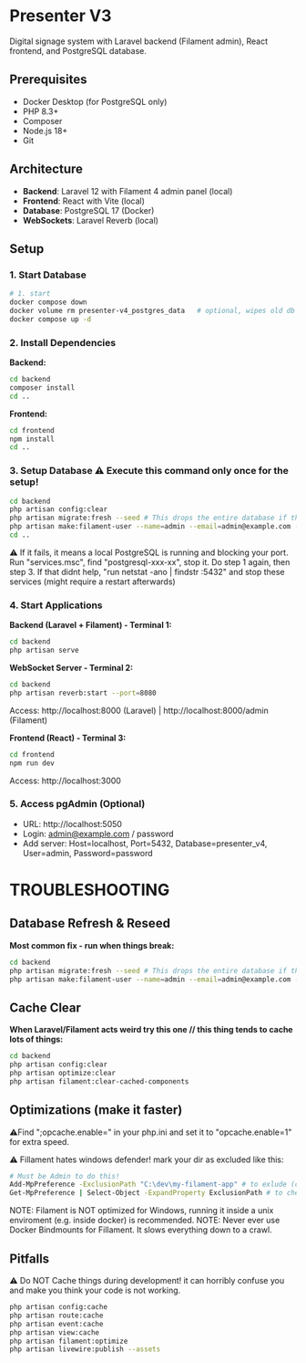 # Presenter V3

Digital signage system with Laravel backend (Filament admin), React frontend, and PostgreSQL database.

## Prerequisites

- Docker Desktop (for PostgreSQL only)
- PHP 8.3+
- Composer
- Node.js 18+
- Git

## Architecture

- **Backend**: Laravel 12 with Filament 4 admin panel (local)
- **Frontend**: React with Vite (local)
- **Database**: PostgreSQL 17 (Docker)
- **WebSockets**: Laravel Reverb (local)

## Setup

### 1. Start Database
```bash
# 1. start
docker compose down
docker volume rm presenter-v4_postgres_data   # optional, wipes old db
docker compose up -d
```

### 2. Install Dependencies

**Backend:**
```bash
cd backend
composer install
cd ..
```

**Frontend:**
```bash
cd frontend
npm install
cd ..
```

### 3. Setup Database ⚠️ Execute this command only once for the setup!
```bash
cd backend
php artisan config:clear
php artisan migrate:fresh --seed # This drops the entire database if there is one!
php artisan make:filament-user --name=admin --email=admin@example.com --password=password
cd ..
```
⚠️ If it fails, it means a local PostgreSQL is running and blocking your port.
Run "services.msc", find "postgresql-xxx-xx", stop it. Do step 1 again, then step 3.
If that didnt help, "run netstat -ano | findstr :5432" and stop these services (might require a restart afterwards)

### 4. Start Applications

**Backend (Laravel + Filament) - Terminal 1:**
```bash
cd backend
php artisan serve
```

**WebSocket Server - Terminal 2:**
```bash
cd backend
php artisan reverb:start --port=8080
```

Access: http://localhost:8000 (Laravel) | http://localhost:8000/admin (Filament)

**Frontend (React) - Terminal 3:**
```bash
cd frontend
npm run dev
```
Access: http://localhost:3000

### 5. Access pgAdmin (Optional)
- URL: http://localhost:5050
- Login: admin@example.com / password
- Add server: Host=localhost, Port=5432, Database=presenter_v4, User=admin, Password=password


# TROUBLESHOOTING

## Database Refresh & Reseed
**Most common fix - run when things break:**
```bash
cd backend
php artisan migrate:fresh --seed # This drops the entire database if there is one!
php artisan make:filament-user --name=admin --email=admin@example.com --password=password
```

## Cache Clear
**When Laravel/Filament acts weird try this one // this thing tends to cache lots of things:**
```bash
cd backend
php artisan config:clear
php artisan optimize:clear
php artisan filament:clear-cached-components
```

## Optimizations (make it faster)

⚠️Find ";opcache.enable=" in your php.ini and set it to "opcache.enable=1" for extra speed.

⚠️ Fillament hates windows defender! mark your dir as excluded like this:
```bash
# Must be Admin to do this!
Add-MpPreference -ExclusionPath "C:\dev\my-filament-app" # to exlude (change path)
Get-MpPreference | Select-Object -ExpandProperty ExclusionPath # to check if applied
```
NOTE: Filament is NOT optimized for Windows, running it inside a unix enviroment (e.g. inside docker) is recommended.
NOTE: Never ever use Docker Bindmounts for Fillament. It slows everything down to a crawl.

## Pitfalls

⚠️ Do NOT Cache things during development! it can horribly confuse you and make you think your code is not working.
```bash
php artisan config:cache
php artisan route:cache
php artisan event:cache
php artisan view:cache
php artisan filament:optimize
php artisan livewire:publish --assets
```
